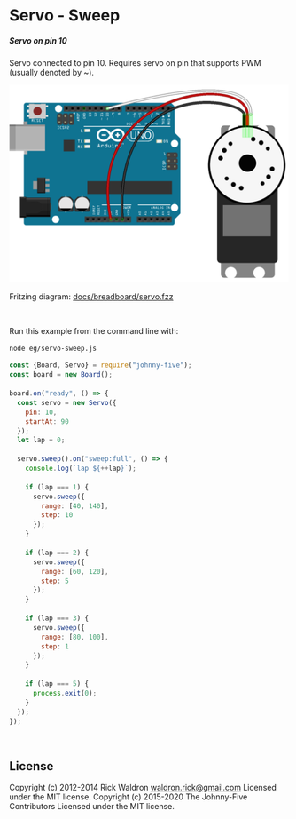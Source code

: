 <!--remove-start-->

# Servo - Sweep

<!--remove-end-->






##### Servo on pin 10


Servo connected to pin 10. Requires servo on pin that supports PWM (usually denoted by ~).


![docs/breadboard/servo.png](breadboard/servo.png)<br>

Fritzing diagram: [docs/breadboard/servo.fzz](breadboard/servo.fzz)

&nbsp;




Run this example from the command line with:
```bash
node eg/servo-sweep.js
```


```javascript
const {Board, Servo} = require("johnny-five");
const board = new Board();

board.on("ready", () => {
  const servo = new Servo({
    pin: 10,
    startAt: 90
  });
  let lap = 0;

  servo.sweep().on("sweep:full", () => {
    console.log(`lap ${++lap}`);

    if (lap === 1) {
      servo.sweep({
        range: [40, 140],
        step: 10
      });
    }

    if (lap === 2) {
      servo.sweep({
        range: [60, 120],
        step: 5
      });
    }

    if (lap === 3) {
      servo.sweep({
        range: [80, 100],
        step: 1
      });
    }

    if (lap === 5) {
      process.exit(0);
    }
  });
});

```








&nbsp;

<!--remove-start-->

## License
Copyright (c) 2012-2014 Rick Waldron <waldron.rick@gmail.com>
Licensed under the MIT license.
Copyright (c) 2015-2020 The Johnny-Five Contributors
Licensed under the MIT license.

<!--remove-end-->
